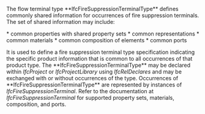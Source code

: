 The flow terminal type \*\*IfcFireSuppressionTerminalType\*\* defines commonly shared information for occurrences of fire suppression terminals. The set of shared information may include:

\* common properties with shared property sets
\* common representations
\* common materials
\* common composition of elements
\* common ports

It is used to define a fire suppression terminal type specification indicating the specific product information that is common to all occurrences of that product type. The \*\*IfcFireSuppressionTerminalType\*\* may be declared within _IfcProject_ or _IfcProjectLibrary_ using _IfcRelDeclares_ and may be exchanged with or without occurrences of the type. Occurrences of \*\*IfcFireSuppressionTerminalType\*\* are represented by instances of _IfcFireSuppressionTerminal_. Refer to the documentation at _IfcFireSuppressionTerminal_ for supported property sets, materials, composition, and ports.
